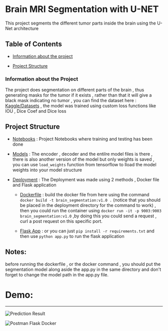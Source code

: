 # Brain MRI Segmentation with U-NET

This project segments the different tumor parts inside the brain using the U-Net architecture

## Table of Contents

- [Information about the project](https://github.com/Abdelrahman-ammar/Brain-Tumor-Segmentation-UNET/blob/master/README.md#What-is-this-project)

- [Project Structure](https://github.com/Abdelrahman-ammar/Brain-Tumor-Segmentation-UNET/blob/master/README.md#Project-Structure)

### Information about the Project

The project does segmentation on different parts of the brain , thus generating masks for the tumor if it exists , rather than that it will give a black mask indicating no tumor , you can find the dataset here : [Kaggle/Datasets](https://www.kaggle.com/datasets/masoudnickparvar/brain-tumor-mri-dataset) , the model was trained using custom loss functions like IOU , Dice Coef and Dice loss

## Project Structure

- [Notebooks](./Notebooks/) : Project Notebooks where training and testing has been done

- [Models](./Models/) : The encoder , decoder and the entilre model files is there , there is also another version of the model but only weights is saved , you can use `load_weights` function from tensorflow to lload the model weights into your model structure

- [Deployment](./Deployment/) : The Deployment was made using 2 methods , Docker file and Flask application

  - [Dockerfile](./Deployment/Dockerfile) : build the docker file from here using the command `docker build -t brain_segmentation:v1.0 .` (notice that you should be placed in the deployment directory for the command to work) , then you could run the container using `docker run -it -p 9003:9003 brain_segmentation:v1.0` ,by doing this you could send a request , curl a post request on this specific port.

  - [Flask App](./Deployment/app.py) : or you can just `pip install -r requirements.txt` and then use `python app.py` to run the flask application

## Notes:

before running the dockerfile , or the docker command , you should put the segmentation model along aside the app.py in the same directory and don't forget to change the model path in the app.py file.

# Demo:

---

![Prediction Result](./assets/output.png)

![Postman Flask Docker](./assets/image.png)

